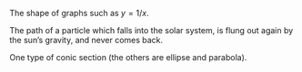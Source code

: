 The shape of graphs such as $y = 1/x$.

The path of a particle which falls into the solar system, is flung out
again by the sun’s gravity, and never comes back.

One type of conic section (the others are ellipse and parabola).
